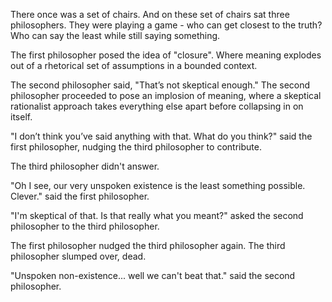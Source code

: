 There once was a set of chairs. And on these set of chairs sat three philosophers. They were playing a game - who can get closest to the truth? Who can say the least while still saying something.

The first philosopher posed the idea of "closure". Where meaning explodes out of a rhetorical set of assumptions in a bounded context.

The second philosopher said,
"That’s not skeptical enough."
The second philosopher proceeded to pose an implosion of meaning, where a skeptical rationalist approach takes everything else apart before collapsing in on itself.

"I don’t think you’ve said anything with that. What do you think?"
said the first philosopher, nudging the third philosopher to contribute.

The third philosopher didn't answer.

"Oh I see, our very unspoken existence is the least something possible. Clever."
said the first philosopher.

"I'm skeptical of that. Is that really what you meant?"
asked the second philosopher to the third philosopher.

The first philosopher nudged the third philosopher again. The third philosopher slumped over, dead.

"Unspoken non-existence... well we can't beat that."
said the second philosopher.